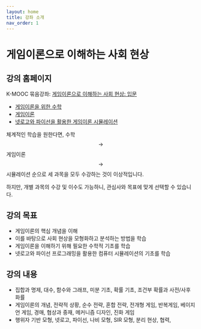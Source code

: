 ```yaml
---
layout: home
title: 강좌 소개
nav_order: 1
---
```


# 게임이론으로 이해하는 사회 현상

## 강의 홈페이지

K-MOOC 묶음강좌: [게임이론으로 이해하는 사회 현상: 입문](https://www.kmooc.kr/view/course/series/detail/57)

- [게임이론을 위한 수학](https://www.kmooc.kr/view/course/detail/10296)
- [게임이론](https://www.kmooc.kr/view/course/detail/10379)
- [넷로고와 파이선을 활용한 게임이론 시뮬레이션](https://www.kmooc.kr/view/course/detail/10298)

체계적인 학습을 원한다면, 수학 $$\rightarrow$$ 게임이론 $$\rightarrow$$ 시뮬레이션 순으로 세 과목을 모두 수강하는 것이 이상적입니다.

하지만, 개별 과목의 수강 및 이수도 가능하니, 관심사와 목표에 맞게 선택할 수 있습니다.

## 강의 목표

- 게임이론의 핵심 개념을 이해
- 이를 바탕으로 사회 현상을 모형화하고 분석하는 방법을 학습
- 게임이론을 이해하기 위해 필요한 수학적 기초를 학습
- 넷로고와 파이선 프로그래밍을 활용한 컴퓨터 시뮬레이션의 기초를 학습

## 강의 내용

- 집합과 명제, 대수, 함수와 그래프, 미분 기초, 확률 기초, 조건부 확률과 사전/사후 화률
- 게임이론의 개념, 전략적 상황, 순수 전략, 혼합 전략, 전개형 게임, 반복게임, 베이지언 게임, 경매, 협상과 중재, 메커니즘 디자인, 진화 게임
- 행위자 기반 모형, 넷로고, 파이선, 나비 모형, SIR 모형, 분리 현상, 협력, 
